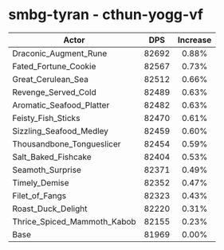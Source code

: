 # smbg-tyran - cthun-yogg-vf
| Actor | DPS | Increase |
|---|:---:|:---:|
|Draconic_Augment_Rune|82692|0.88%|
|Fated_Fortune_Cookie|82567|0.73%|
|Great_Cerulean_Sea|82512|0.66%|
|Revenge_Served_Cold|82489|0.63%|
|Aromatic_Seafood_Platter|82482|0.63%|
|Feisty_Fish_Sticks|82470|0.61%|
|Sizzling_Seafood_Medley|82459|0.60%|
|Thousandbone_Tongueslicer|82454|0.59%|
|Salt_Baked_Fishcake|82404|0.53%|
|Seamoth_Surprise|82371|0.49%|
|Timely_Demise|82352|0.47%|
|Filet_of_Fangs|82323|0.43%|
|Roast_Duck_Delight|82220|0.31%|
|Thrice_Spiced_Mammoth_Kabob|82155|0.23%|
|Base|81969|0.00%|
